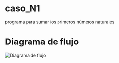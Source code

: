 # caso_N1
programa para sumar los primeros números naturales
# Diagrama de flujo
![Diagrama de flujo](diagrama.png "Diagrama de flujo")